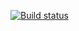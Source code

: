 [![Build status](https://ci.appveyor.com/api/projects/status/bc84g6ai035a0wc2?svg=true)](https://ci.appveyor.com/project/Maksim-Shalaev/pageobjects)